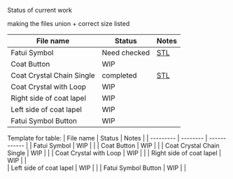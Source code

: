 Status of current work 

making the files union + correct size listed 

| File name |	Status | Notes | 
| --------- | -------- | ------------ | 
| Fatui Symbol | Need checked	| [STL](https://github.com/TempCos/FatuiWinterCloak/blob/main/ds%20files/fatui%20symbol%20loop_Merge.stl) | 
| Coat Button	| WIP |  |
| Coat Crystal Chain Single | completed	| [STL](https://github.com/TempCos/FatuiWinterCloak/blob/main/ds%20files/coat%20crytal%20chain%20single.stl) |
| Coat Crystal with Loop	| WIP |  | 
| Right side of coat lapel | WIP	| |  
| Left side of coat lapel |	WIP |	 |  
| Fatui Symbol Button |	WIP | | 



Template for table: 
| File name |	Status | Notes | 
| --------- | -------- | ------------ | 
| Fatui Symbol | WIP	|  | 
| Coat Button	| WIP |  |
| Coat Crystal Chain Single | WIP	| |
| Coat Crystal with Loop	| WIP |  | 
| Right side of coat lapel | WIP	| |  
| Left side of coat lapel |	WIP |  | 
| Fatui Symbol Button |	WIP | |
